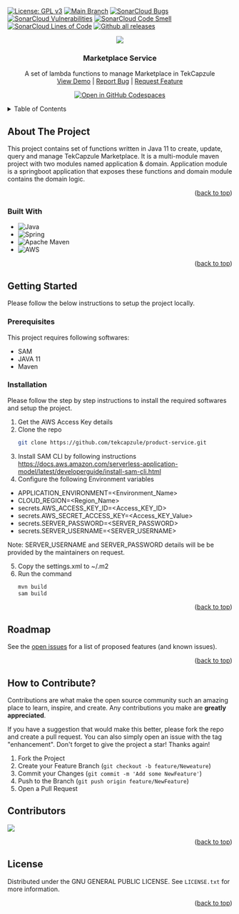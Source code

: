 <!-- PROJECT SHIELDS -->
<a name="readme-top"></a>
[![License: GPL v3](https://img.shields.io/badge/License-GPLv3-blue.svg)](https://www.gnu.org/licenses/gpl-3.0)
[![Main Branch](https://github.com/tekcapzule/product-service/actions/workflows/cicd.yml/badge.svg)](https://github.com/tekcapzule/product-service/actions/workflows/cicd.yml) 
[![SonarCloud Bugs](https://sonarcloud.io/api/project_badges/measure?project=tekcapzule_marketplace-service&metric=bugs)](https://sonarcloud.io/project/overview?id=tekcapzule_marketplace-service)
[![SonarCloud Vulnerabilities](https://sonarcloud.io/api/project_badges/measure?project=tekcapzule_marketplace-service&metric=vulnerabilities)](https://sonarcloud.io/project/overview?id=tekcapzule_marketplace-service)
[![SonarCloud Code Smell](https://sonarcloud.io/api/project_badges/measure?project=tekcapzule_marketplace-service&metric=code_smells)](https://sonarcloud.io/project/overview?id=tekcapzule_marketplace-service)
[![SonarCloud Lines of Code](https://sonarcloud.io/api/project_badges/measure?project=tekcapzule_marketplace-service&metric=ncloc)](https://sonarcloud.io/project/overview?id=tekcapzule_marketplace-service)
[![Github all releases](https://img.shields.io/github/downloads/tekcapzule/product-service/total.svg)](https://GitHub.com/tekcapzule/product-service/releases/)


<!-- PROJECT LOGO -->

<div align="center">
  <img src="https://github.com/tekcapzule/tekcapzule-web/assets/9839481/bc965502-9a3a-4eb0-bb56-f1e9c0f4a5b0.svg">
  <h3 align="center">Marketplace Service</h3>
  <p align="center">
    A set of lambda functions to manage Marketplace in TekCapzule
    <br />
    <a href="https://www.tekcapzule.com/">View Demo</a> |
    <a href="https://github.com/tekcapzule/product-service/issues">Report Bug</a> |
    <a href="https://github.com/tekcapzule/product-service/issues">Request Feature</a>
  </p>
</div>
<div align="center">
  
  <a href="https://github.com/codespaces/new?hide_repo_select=true&ref=main&repo=389065421&machine=standardLinux32gb&location=SouthEastAsia">![Open in GitHub Codespaces](https://github.com/codespaces/badge.svg)</a>

</div>

<!-- TABLE OF CONTENTS -->
<details>
  <summary>Table of Contents</summary>
  <ol>
    <li>
      <a href="#about-the-project">About The Project</a>
      <ul>
        <li><a href="#built-with">Built With</a></li>
      </ul>
    </li>
    <li>
      <a href="#getting-started">Getting Started</a>
      <ul>
        <li><a href="#prerequisites">Prerequisites</a></li>
        <li><a href="#installation">Installation</a></li>
      </ul>
    </li>
    <li><a href="#roadmap">Roadmap</a></li>
    <li><a href="#contributing">Contributing</a></li>
    <li><a href="#license">License</a></li>
  </ol>
</details>


<!-- ABOUT THE PROJECT -->
## About The Project

This project contains set of functions written in Java 11 to create, update, query and manage TekCapzule Marketplace. It is a multi-module maven project with two modules named application & domain. Application module is a springboot application that exposes these functions and domain module contains the domain logic.

<p align="right">(<a href="#readme-top">back to top</a>)</p>

### Built With

* ![Java](https://img.shields.io/badge/java-%23ED8B00.svg?style=for-the-badge&logo=java&logoColor=white)
* ![Spring](https://img.shields.io/badge/spring-%236DB33F.svg?style=for-the-badge&logo=spring&logoColor=white)
* ![Apache Maven](https://img.shields.io/badge/Apache%20Maven-C71A36?style=for-the-badge&logo=Apache%20Maven&logoColor=white)
* ![AWS](https://img.shields.io/badge/AWS-%23FF9900.svg?style=for-the-badge&logo=amazon-aws&logoColor=white)

<p align="right">(<a href="#readme-top">back to top</a>)</p>
<!-- GETTING STARTED -->


## Getting Started

Please follow the below instructions to setup the project locally.

### Prerequisites

This project requires following softwares: 
* SAM  
* JAVA 11
* Maven 

### Installation

Please follow the step by step instructions to install the required softwares and setup the project.
1. Get the AWS Access Key details
2. Clone the repo
   ```sh
   git clone https://github.com/tekcapzule/product-service.git
   ```
3. Install SAM CLI by following instructions https://docs.aws.amazon.com/serverless-application-model/latest/developerguide/install-sam-cli.html
4. Configure the following Environment variables
* APPLICATION_ENVIRONMENT=<Environment_Name>
* CLOUD_REGION=<Region_Name>
* secrets.AWS_ACCESS_KEY_ID=<Access_KEY_ID>
* secrets.AWS_SECRET_ACCESS_KEY=<Access_KEY_Value>
* secrets.SERVER_PASSWORD=<SERVER_PASSWORD>
* secrets.SERVER_USERNAME=<SERVER_USERNAME>

Note: SERVER_USERNAME and SERVER_PASSWORD details will be be provided by the maintainers on request.

5. Copy the settings.xml to ~/.m2
6. Run the command
   ```sh
   mvn build
   sam build
   ```
   
<p align="right">(<a href="#readme-top">back to top</a>)</p>


<!-- ROADMAP -->
## Roadmap

See the [open issues](https://github.com/tekcapzule/product-service/issues) for a list of proposed features (and known issues).

<p align="right">(<a href="#readme-top">back to top</a>)</p>

<!-- CONTRIBUTING -->
## How to Contribute?

Contributions are what make the open source community such an amazing place to learn, inspire, and create. Any contributions you make are **greatly appreciated**.

If you have a suggestion that would make this better, please fork the repo and create a pull request. You can also simply open an issue with the tag "enhancement".
Don't forget to give the project a star! Thanks again!

1. Fork the Project
2. Create your Feature Branch (`git checkout -b feature/Neweature`)
3. Commit your Changes (`git commit -m 'Add some NewFeature'`)
4. Push to the Branch (`git push origin feature/NewFeature`)
5. Open a Pull Request

## Contributors
<img src= "https://contrib.rocks/image?repo=tekcapzule/product-service">

<p align="right">(<a href="#readme-top">back to top</a>)</p>

<!-- LICENSE -->
## License

Distributed under the GNU GENERAL PUBLIC LICENSE. See `LICENSE.txt` for more information.

<p align="right">(<a href="#readme-top">back to top</a>)</p>
